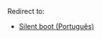 Redirect to:

*   [Silent boot (Português)](/index.php/Silent_boot_(Portugu%C3%AAs) "Silent boot (Português)")